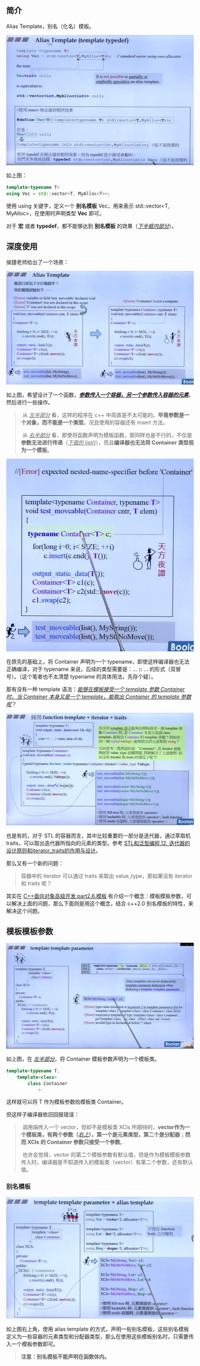 ## 简介

Alias Template，别名（化名）模板。

![image-20230618151044348](image/image-20230618151044348.png)

如上图：

```C++
template<typename T>
using Vec = std::vector<T, MyAlloc<T>>;
```

使用 using 关键字，定义一个 **别名模板** Vec，用来表示 std::vector<T, MyAlloc<T>>，在使用时声明类型 **Vec<T>** 即可。

对于 **宏** 或者 **typedef**，都不能够达到 **别名模板** 的效果（<u>*下半框内部分*</u>）。

## 深度使用

侯捷老师给出了一个场景：

![image-20230618151935228](image/image-20230618151935228.png)

如上图，希望设计了一个函数，<u>***参数传入一个容器，另一个参数传入容器的元素***</u>，然后进行一些操作。

> ​	从 <u>*左半部分*</u> 看，这样的程序在 c++ 中简直是不太可能的。**毕竟参数是一个对象，而不能是一个类型**。况且使用的容器还有 insert 方法。
>
> ​	从 <u>*右半部分*</u> 看，即使将函数声明为模板函数，那同样也是不行的，不仅是**参数无法进行传递**（<u>*下面的 list()*</u>），而且**编译器也无法将 Container 类型视为一个模板**。

![image-20230618152446809](image/image-20230618152446809.png)

在原先的基础上，将 Container<T> 声明为一个 typename，即使这样编译器也无法正确编译，对于 typename 来说，后续的类型需要是：... **::** ... 的形式（双冒号）。（这个笔者也不太清楚 typename 的具体用法，先存个疑）。

那有没有一种 template 语法：<u>*能够在模板接受一个 template 参数 Container 时，当 Container 本身又是一个 template，能取出 Container 的 template 参数呢*</u>？

![image-20230618153537205](image/image-20230618153537205.png)

也是有的，对于 STL 的容器而言，其中比较重要的一部分是迭代器，通过萃取机 traits，可以取出迭代器所指向的元素的类型。参考 <u>STL和泛型编程.12. 迭代器的设计原则和iterator_traits的作用与设计</u>。

那么又有一个新的问题：

> 容器中的 iterator 可以通过 traits 来取出 value_type，那如果没有 iterator 和 traits 呢？

其实在 <u>C++面向对象高级开发.part2.6.模板</u> 有介绍一个概念：模板模板参数，可以解决上面的问题，那么下面则是用这个概念，结合 c++2.0 别名模板的特性，来解决这个问题。

## 模板模板参数

![image-20230618154933975](image/image-20230618154933975.png)

如上图，在 <u>*左半部分*</u>，将 Container 模板参数声明为一个模板类。

```c++
template<typename T,
	template<class>
        class Container
            >
```

这样就可以将 T 作为模板参数给模板类 Container。

但这样子编译器依旧回报错误：

> ​	调用端传入一个 vector，但却不是模板类 XCls 所期待的，**vector作为一个模板类，有两个参数（<u>*右上*</u>），第一个是元素类型，第二个是分配器**；**然而 XCls 的 Container 参数只接受一个参数**。
>
> ​	也许会觉得，vector 的第二个模板参数有默认值，但是作为模板模板参数传入时，编译器是不知道传入的模板类（vector）有第二个参数，还有默认值。

### 别名模板

![image-20230618155928207](image/image-20230618155928207.png)

如上图右上角，使用 alias template 的方式，声明一些别名模板，这些别名模板定义为一些容器的元素类型和分配器类型，那么在使用这些模板别名时，只需要传入一个模板参数即可。

> **注意：别名模板不能声明在函数体内。**